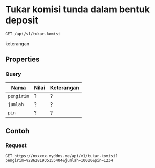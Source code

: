 # Tukar komisi tunda dalam bentuk deposit
```http
GET /api/v1/tukar-komisi
```
keterangan
## Properties
### Query
Nama  | Nilai | Keterangan
--- | --- | ---
<code>pengirim</code> | ? | ?
<code>jumlah</code> | ? | ?
<code>pin</code> | ? | ?

## Contoh

### Request
```http
GET https://nxxxxx.myddns.me/api/v1/tukar-komisi?pengirim=%2B6281935155404&jumlah=10000&pin=1234
```
